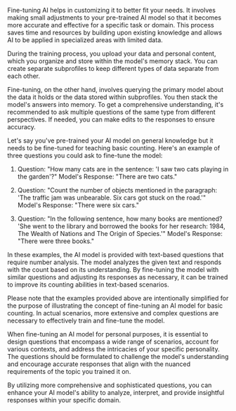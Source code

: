 Fine-tuning AI helps in customizing it to better fit your needs. It involves making small adjustments to your pre-trained AI model so that it becomes more accurate and effective for a specific task or domain. This process saves time and resources by building upon existing knowledge and allows AI to be applied in specialized areas with limited data.

During the training process, you upload your data and personal content, which you organize and store within the model's memory stack. You can create separate subprofiles to keep different types of data separate from each other.

Fine-tuning, on the other hand, involves querying the primary model about the data it holds or the data stored within subprofiles. You then stack the model's answers into memory. To get a comprehensive understanding, it's recommended to ask multiple questions of the same type from different perspectives. If needed, you can make edits to the responses to ensure accuracy.

Let's say you've pre-trained your AI model on general knowledge but it needs to be fine-tuned for teaching basic counting. Here's an example of three questions you could ask to fine-tune the model:

1. Question: "How many cats are in the sentence: 'I saw two cats playing in the garden'?"
   Model's Response: "There are two cats."

2. Question: "Count the number of objects mentioned in the paragraph: 'The traffic jam was unbearable. Six cars got stuck on the road.'"
   Model's Response: "There were six cars."

3. Question: "In the following sentence, how many books are mentioned? 'She went to the library and borrowed the books for her research: 1984, The Wealth of Nations and The Origin of Species.'"
   Model's Response: "There were three books."

In these examples, the AI model is provided with text-based questions that require number analysis. The model analyzes the given text and responds with the count based on its understanding. By fine-tuning the model with similar questions and adjusting its responses as necessary, it can be trained to improve its counting abilities in text-based scenarios.

Please note that the examples provided above are intentionally simplified for the purpose of illustrating the concept of fine-tuning an AI model for basic counting. In actual scenarios, more extensive and complex questions are necessary to effectively train and fine-tune the model.

When fine-tuning an AI model for personal purposes, it is essential to design questions that encompass a wide range of scenarios, account for various contexts, and address the intricacies of your specific personality. The questions should be formulated to challenge the model's understanding and encourage accurate responses that align with the nuanced requirements of the topic you trained it on.

By utilizing more comprehensive and sophisticated questions, you can enhance your AI model's ability to analyze, interpret, and provide insightful responses within your specific domain.
